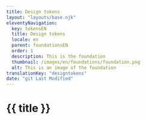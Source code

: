```yaml
---
title: Design tokens
layout: "layouts/base.njk"
eleventyNavigation:
  key: tokensEN
  title: Design tokens
  locale: en
  parent: foundationsEN
  order: 1
  description: This is the foundation
  thumbnail: /images/en/foundations/foundation.png
  alt: This is an image of the foundation
translationKey: "designtokens"
date: "git Last Modified"
---
```


# {{ title }}
